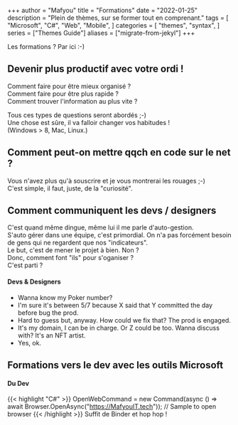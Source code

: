 +++
author = "Mafyou"
title = "Formations"
date = "2022-01-25"
description = "Plein de thèmes, sur se former tout en comprenant."
tags = [
    "Microsoft",
    "C#",
    "Web",
    "Mobile",
]
categories = [
    "themes",
    "syntax",
]
series = ["Themes Guide"]
aliases = ["migrate-from-jekyl"]
+++

Les formations ? Par ici :-)
<!--more-->

## Devenir plus productif avec votre ordi !

Comment faire pour être mieux organisé ?  
Comment faire pour être plus rapide ?  
Comment trouver l'information au plus vite ?  

Tous ces types de questions seront abordés ;-)  
Une chose est sûre, il va falloir changer vos habitudes !  
(Windows > 8, Mac, Linux.)

## Comment peut-on mettre qqch en code sur le net ?

Vous n'avez plus qu'à souscrire et je vous montrerai les rouages ;-)  
C'est simple, il faut, juste, de la "curiosité".

## Comment communiquent les devs / designers

C'est quand même dingue, même lui il me parle d'auto-gestion.  
S'auto gérer dans une équipe, c'est primordial. On n'a pas forcément besoin de gens qui ne regardent que nos "indicateurs".  
Le but, c'est de mener le projet à bien. Non ?  
Donc, comment font "ils" pour s'oganiser ?  
C'est parti ?

#### Devs & Designers

- Wanna know my Poker number?
- I'm sure it's between 5/7 because X said that Y committed the day before bug the prod.  
- Hard to guess but, anyway. How could we fix that? The prod is engaged.  
- It's my domain, I can be in charge. Or Z could be too. Wanna discuss with?  It's an NFT artist.
- Yes, ok.

## Formations vers le dev avec les outils Microsoft

#### Du Dev
{{< highlight "C#" >}}
OpenWebCommand = new Command(async () => await Browser.OpenAsync("https://MafyouIT.tech")); // Sample to open browser
{{< /highlight >}}
Suffit de Binder et hop hop !